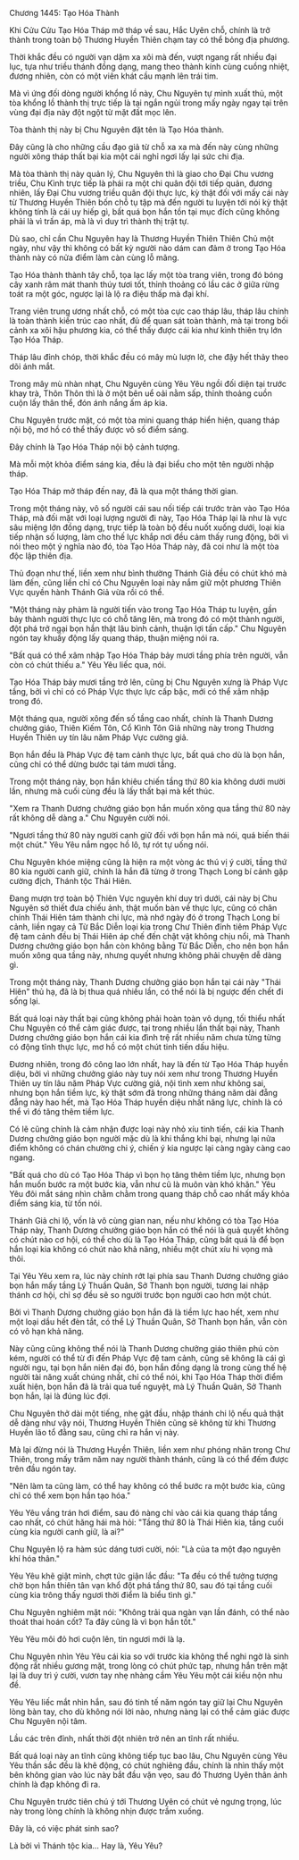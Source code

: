 




Chương 1445: Tạo Hóa Thành


Khi Cửu Cửu Tạo Hóa Tháp mở tháp về sau, Hắc Uyên chỗ, chính là trở thành trong toàn bộ Thương Huyền Thiên chạm tay có thể bỏng địa phương.

Thời khắc đều có người vạn dặm xa xôi mà đến, vượt ngang rất nhiều đại lục, tựa như triều thánh đồng dạng, mang theo thành kính cùng cuồng nhiệt, đương nhiên, còn có một viên khát cầu mạnh lên trái tim.

Mà vì ứng đối dòng người khổng lồ này, Chu Nguyên tự mình xuất thủ, một tòa khổng lồ thành thị trực tiếp là tại ngắn ngủi trong mấy ngày ngay tại trên vùng đại địa này đột ngột từ mặt đất mọc lên.

Tòa thành thị này bị Chu Nguyên đặt tên là Tạo Hóa thành.

Đây cũng là cho những cầu đạo giả từ chỗ xa xa mà đến này cùng những người xông tháp thất bại kia một cái nghỉ ngơi lấy lại sức chi địa.

Mà tòa thành thị này quản lý, Chu Nguyên thì là giao cho Đại Chu vương triều, Chu Kình trực tiếp là phái ra một chi quân đội tới tiếp quản, đương nhiên, lấy Đại Chu vương triều quân đội thực lực, kỳ thật đối với mấy cái này từ Thương Huyền Thiên bốn chỗ tụ tập mà đến người tu luyện tới nói kỳ thật không tính là cái uy hiếp gì, bất quá bọn hắn tồn tại mục đích cũng không phải là vì trấn áp, mà là vì duy trì thành thị trật tự.

Dù sao, chỉ cần Chu Nguyên hay là Thương Huyền Thiên Thiên Chủ một ngày, như vậy thì không có bất kỳ người nào dám can đảm ở trong Tạo Hóa thành này có nửa điểm làm càn cùng lỗ mãng.

Tạo Hóa thành thành tây chỗ, tọa lạc lấy một tòa trang viên, trong đó bóng cây xanh râm mát thanh thúy tươi tốt, thỉnh thoảng có lầu các ở giữa rừng toát ra một góc, ngược lại là lộ ra điệu thấp mà đại khí.

Trang viên trung ương nhất chỗ, có một tòa cực cao tháp lâu, tháp lâu chính là toàn thành kiến trúc cao nhất, đủ để quan sát toàn thành, mà tại trong bối cảnh xa xôi hậu phương kia, có thể thấy được cái kia như kình thiên trụ lớn Tạo Hóa Tháp.

Tháp lâu đỉnh chóp, thời khắc đều có mây mù lượn lờ, che đậy hết thảy theo dõi ánh mắt.

Trong mây mù nhàn nhạt, Chu Nguyên cùng Yêu Yêu ngồi đối diện tại trước khay trà, Thôn Thôn thì là ở một bên uể oải nằm sấp, thỉnh thoảng cuồn cuộn lấy thân thể, đón ánh nắng ấm áp kia.

Chu Nguyên trước mặt, có một tòa mini quang tháp hiển hiện, quang tháp nội bộ, mơ hồ có thể thấy được vô số điểm sáng.

Đây chính là Tạo Hóa Tháp nội bộ cảnh tượng.

Mà mỗi một khỏa điểm sáng kia, đều là đại biểu cho một tên người nhập tháp.

Tạo Hóa Tháp mở tháp đến nay, đã là qua một tháng thời gian.

Trong một tháng này, vô số người cái sau nối tiếp cái trước tràn vào Tạo Hóa Tháp, mà đối mặt với loại lượng người đi này, Tạo Hóa Tháp lại là như là vực sâu miệng lớn đồng dạng, trực tiếp là toàn bộ đều nuốt xuống dưới, loại kia tiếp nhận số lượng, làm cho thế lực khắp nơi đều cảm thấy rung động, bởi vì nói theo một ý nghĩa nào đó, tòa Tạo Hóa Tháp này, đã coi như là một tòa độc lập thiên địa.

Thủ đoạn như thế, liền xem như bình thường Thánh Giả đều có chút khó mà làm đến, cũng liền chỉ có Chu Nguyên loại này nắm giữ một phương Thiên Vực quyền hành Thánh Giả vừa rồi có thể.

"Một tháng này phàm là người tiến vào trong Tạo Hóa Tháp tu luyện, gần bảy thành người thực lực có chỗ tăng lên, mà trong đó có một thành người, đột phá trở ngại bọn hắn thật lâu bình cảnh, thuận lợi tấn cấp." Chu Nguyên ngón tay khuấy động lấy quang tháp, thuận miệng nói ra.

"Bất quá có thể xâm nhập Tạo Hóa Tháp bảy mươi tầng phía trên người, vẫn còn có chút thiếu a." Yêu Yêu liếc qua, nói.

Tạo Hóa Tháp bảy mươi tầng trở lên, cũng bị Chu Nguyên xưng là Pháp Vực tầng, bởi vì chỉ có có Pháp Vực thực lực cấp bậc, mới có thể xâm nhập trong đó.

Một tháng qua, người xông đến số tầng cao nhất, chính là Thanh Dương chưởng giáo, Thiên Kiếm Tôn, Cổ Kình Tôn Giả những này trong Thương Huyền Thiên uy tín lâu năm Pháp Vực cường giả.

Bọn hắn đều là Pháp Vực đệ tam cảnh thực lực, bất quá cho dù là bọn hắn, cũng chỉ có thể dừng bước tại tám mươi tầng.

Trong một tháng này, bọn hắn khiêu chiến tầng thứ 80 kia không dưới mười lần, nhưng mà cuối cùng đều là lấy thất bại mà kết thúc.

"Xem ra Thanh Dương chưởng giáo bọn hắn muốn xông qua tầng thứ 80 này rất không dễ dàng a." Chu Nguyên cười nói.

"Ngươi tầng thứ 80 này người canh giữ đối với bọn hắn mà nói, quá biến thái một chút." Yêu Yêu nắm ngọc hồ lô, tự rót tự uống nói.

Chu Nguyên khóe miệng cũng là hiện ra một vòng ác thú vị ý cười, tầng thứ 80 kia người canh giữ, chính là hắn đã từng ở trong Thạch Long bí cảnh gặp cường địch, Thánh tộc Thái Hiên.

Đang mượn trợ toàn bộ Thiên Vực nguyên khí duy trì dưới, cái này bị Chu Nguyên sở thiết đưa chiếu ảnh, thật muốn bàn về thực lực, cũng có chân chính Thái Hiên tám thành chi lực, mà nhớ ngày đó ở trong Thạch Long bí cảnh, liền ngay cả Từ Bắc Diễn loại kia trong Chư Thiên đỉnh tiêm Pháp Vực đệ tam cảnh đều bị Thái Hiên áp chế đến chật vật không chịu nổi, mà Thanh Dương chưởng giáo bọn hắn còn không bằng Từ Bắc Diễn, cho nên bọn hắn muốn xông qua tầng này, nhưng quyết nhưng không phải chuyện dễ dàng gì.

Trong một tháng này, Thanh Dương chưởng giáo bọn hắn tại cái này "Thái Hiên" thủ hạ, đã là bị thua quá nhiều lần, có thể nói là bị ngược đến chết đi sống lại.

Bất quá loại này thất bại cũng không phải hoàn toàn vô dụng, tối thiểu nhất Chu Nguyên có thể cảm giác được, tại trong nhiều lần thất bại này, Thanh Dương chưởng giáo bọn hắn cái kia đình trệ rất nhiều năm chưa từng từng có động tĩnh thực lực, mơ hồ có một chút tinh tiến dấu hiệu.

Đương nhiên, trong đó công lao lớn nhất, hay là đến từ Tạo Hóa Tháp huyền diệu, bởi vì những chưởng giáo này tuy nói xem như trong Thương Huyền Thiên uy tín lâu năm Pháp Vực cường giả, nội tình xem như không sai, nhưng bọn hắn tiềm lực, kỳ thật sớm đã trong những tháng năm dài đẵng đẵng này hao hết, mà Tạo Hóa Tháp huyền diệu nhất năng lực, chính là có thể vì đó tăng thêm tiềm lực.

Có lẽ cũng chính là cảm nhận được loại này nhỏ xíu tinh tiến, cái kia Thanh Dương chưởng giáo bọn người mặc dù là khi thắng khi bại, nhưng lại nửa điểm không có chán chường chi ý, chiến ý kia ngược lại càng ngày càng cao ngang.

"Bất quá cho dù có Tạo Hóa Tháp vì bọn họ tăng thêm tiềm lực, nhưng bọn hắn muốn bước ra một bước kia, vẫn như cũ là muôn vàn khó khăn." Yêu Yêu đôi mắt sáng nhìn chằm chằm trong quang tháp chỗ cao nhất mấy khỏa điểm sáng kia, từ tốn nói.

Thánh Giả chi lộ, vốn là vô cùng gian nan, nếu như không có tòa Tạo Hóa Tháp này, Thanh Dương chưởng giáo bọn hắn có thể nói là quả quyết không có chút nào cơ hội, có thể cho dù là Tạo Hóa Tháp, cũng bất quá là để bọn hắn loại kia không có chút nào khả năng, nhiều một chút xíu hi vọng mà thôi.

Tại Yêu Yêu xem ra, lúc này chính rớt lại phía sau Thanh Dương chưởng giáo bọn hắn mấy tầng Lý Thuần Quân, Sở Thanh bọn người, tương lai nhập thánh cơ hội, chỉ sợ đều sẽ so người trước bọn người cao hơn một chút.

Bởi vì Thanh Dương chưởng giáo bọn hắn đã là tiềm lực hao hết, xem như một loại dầu hết đèn tắt, có thể Lý Thuần Quân, Sở Thanh bọn hắn, vẫn còn có vô hạn khả năng.

Này cũng cũng không thể nói là Thanh Dương chưởng giáo thiên phú còn kém, người có thể từ đi đến Pháp Vực đệ tam cảnh, cũng sẽ không là cái gì người ngu, tại bọn hắn niên đại đó, bọn hắn đồng dạng là trong cùng thế hệ người tài năng xuất chúng nhất, chỉ có thể nói, khi Tạo Hóa Tháp thời điểm xuất hiện, bọn hắn đã là trải qua tuế nguyệt, mà Lý Thuần Quân, Sở Thanh bọn hắn, lại là đúng lúc đợi.

Chu Nguyên thở dài một tiếng, nhẹ gật đầu, nhập thánh chi lộ nếu quả thật dễ dàng như vậy nói, Thương Huyền Thiên cũng sẽ không từ khi Thương Huyền lão tổ đằng sau, cũng chỉ ra hắn vị này.

Mà lại đừng nói là Thương Huyền Thiên, liền xem như phóng nhãn trong Chư Thiên, trong mấy trăm năm nay người thành thánh, cũng là có thể đếm được trên đầu ngón tay.

"Nên làm ta cũng làm, có thể hay không có thể bước ra một bước kia, cũng chỉ có thể xem bọn hắn tạo hóa."

Yêu Yêu vầng trán hơi điểm, sau đó nàng chỉ vào cái kia quang tháp tầng cao nhất, có chút hăng hái mà hỏi: "Tầng thứ 80 là Thái Hiên kia, tầng cuối cùng kia người canh giữ, là ai?"

Chu Nguyên lộ ra hàm súc dáng tươi cười, nói: "Là của ta một đạo nguyên khí hóa thân."

Yêu Yêu khẽ giật mình, chợt tức giận lắc đầu: "Ta đều có thể tưởng tượng chờ bọn hắn thiên tân vạn khổ đột phá tầng thứ 80, sau đó tại tầng cuối cùng kia trông thấy ngươi thời điểm là biểu tình gì."

Chu Nguyên nghiêm mặt nói: "Không trải qua ngàn vạn lần đánh, có thể nào thoát thai hoán cốt? Ta đây cũng là vì bọn hắn tốt."

Yêu Yêu môi đỏ hơi cuộn lên, tin ngươi mới là lạ.

Chu Nguyên nhìn Yêu Yêu cái kia so với trước kia không thể nghi ngờ là sinh động rất nhiều gương mặt, trong lòng có chút phức tạp, nhưng hắn trên mặt lại là duy trì ý cười, vươn tay nhẹ nhàng cầm Yêu Yêu một cái kiều nộn nhu đề.

Yêu Yêu liếc mắt nhìn hắn, sau đó tinh tế năm ngón tay giữ lại Chu Nguyên lòng bàn tay, cho dù không nói lời nào, nhưng nàng lại có thể cảm giác được Chu Nguyên nội tâm.

Lầu các trên đỉnh, nhất thời đột nhiên trở nên an tĩnh rất nhiều.

Bất quá loại này an tĩnh cũng không tiếp tục bao lâu, Chu Nguyên cùng Yêu Yêu thần sắc đều là khẽ động, có chút nghiêng đầu, chính là nhìn thấy một bên không gian vào lúc này bắt đầu vặn vẹo, sau đó Thương Uyên thân ảnh chính là đạp không đi ra.

Chu Nguyên trước tiên chú ý tới Thương Uyên có chút vẻ ngưng trọng, lúc này trong lòng chính là không nhịn được trầm xuống.

Đây là, có việc phát sinh sao?

Là bởi vì Thánh tộc kia... Hay là, Yêu Yêu?




